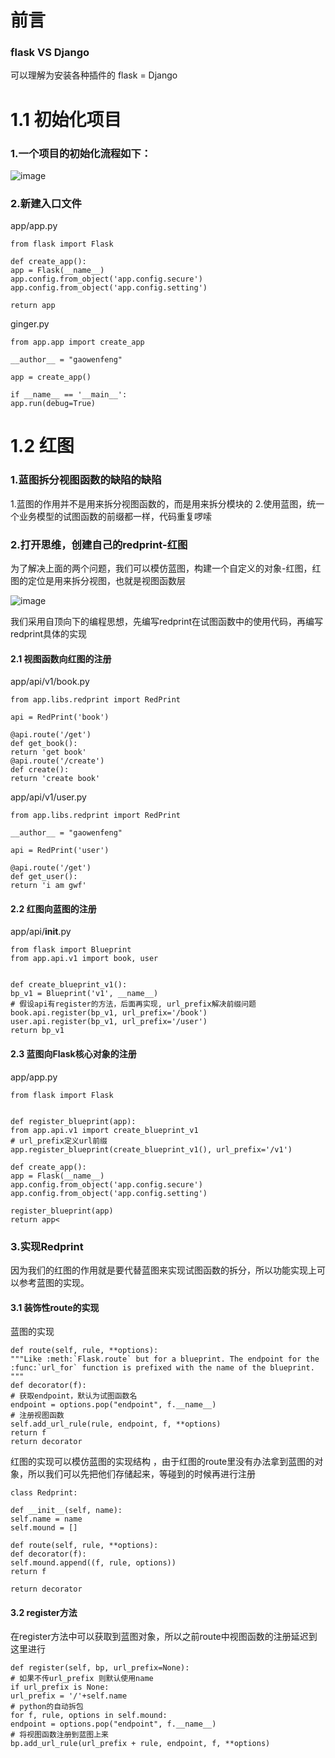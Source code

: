 # 前言
### flask VS Django
可以理解为安装各种插件的 flask = Django



# 1.1 初始化项目

### 1.一个项目的初始化流程如下：



![image](http://upload-images.jianshu.io/upload_images/14597179-e18c55d1fb28effc?imageMogr2/auto-orient/strip%7CimageView2/2/w/1240) 


### 2.新建入口文件

app/app.py
```
from flask import Flask

def create_app():
app = Flask(__name__)
app.config.from_object('app.config.secure')
app.config.from_object('app.config.setting')

return app
```

ginger.py
```
from app.app import create_app

__author__ = "gaowenfeng"

app = create_app()

if __name__ == '__main__':
app.run(debug=True)
```

# 1.2 红图

### 1.蓝图拆分视图函数的缺陷的缺陷

1.蓝图的作用并不是用来拆分视图函数的，而是用来拆分模块的 2.使用蓝图，统一个业务模型的试图函数的前缀都一样，代码重复啰嗦

### 2.打开思维，创建自己的redprint-红图

为了解决上面的两个问题，我们可以模仿蓝图，构建一个自定义的对象-红图，红图的定位是用来拆分视图，也就是视图函数层

![image](http://upload-images.jianshu.io/upload_images/14597179-e0fda6bfede1225d?imageMogr2/auto-orient/strip%7CimageView2/2/w/1240) 

我们采用自顶向下的编程思想，先编写redprint在试图函数中的使用代码，再编写redprint具体的实现

#### 2.1 视图函数向红图的注册

app/api/v1/book.py
```
from app.libs.redprint import RedPrint

api = RedPrint('book')

@api.route('/get')
def get_book():
return 'get book'
@api.route('/create')
def create():
return 'create book'
```
app/api/v1/user.py
```
from app.libs.redprint import RedPrint

__author__ = "gaowenfeng"

api = RedPrint('user')

@api.route('/get')
def get_user():
return 'i am gwf'
```
#### 2.2 红图向蓝图的注册

app/api/__init__.py
```
from flask import Blueprint
from app.api.v1 import book, user


def create_blueprint_v1():
bp_v1 = Blueprint('v1', __name__)
# 假设api有register的方法，后面再实现, url_prefix解决前缀问题
book.api.register(bp_v1, url_prefix='/book')
user.api.register(bp_v1, url_prefix='/user')
return bp_v1
```
#### 2.3 蓝图向Flask核心对象的注册

app/app.py
```
from flask import Flask


def register_blueprint(app):
from app.api.v1 import create_blueprint_v1
# url_prefix定义url前缀
app.register_blueprint(create_blueprint_v1(), url_prefix='/v1')

def create_app():
app = Flask(__name__)
app.config.from_object('app.config.secure')
app.config.from_object('app.config.setting')

register_blueprint(app)
return app<
```
### 3.实现Redprint

因为我们的红图的作用就是要代替蓝图来实现试图函数的拆分，所以功能实现上可以参考蓝图的实现。

#### 3.1 装饰性route的实现

蓝图的实现
```
def route(self, rule, **options):
"""Like :meth:`Flask.route` but for a blueprint. The endpoint for the
:func:`url_for` function is prefixed with the name of the blueprint.
"""
def decorator(f):
# 获取endpoint，默认为试图函数名
endpoint = options.pop("endpoint", f.__name__)
# 注册视图函数
self.add_url_rule(rule, endpoint, f, **options)
return f
return decorator
```
红图的实现可以模仿蓝图的实现结构 ，由于红图的route里没有办法拿到蓝图的对象，所以我们可以先把他们存储起来，等碰到的时候再进行注册
```
class Redprint:

def __init__(self, name):
self.name = name
self.mound = []

def route(self, rule, **options):
def decorator(f):
self.mound.append((f, rule, options))
return f

return decorator
```
#### 3.2 register方法

在register方法中可以获取到蓝图对象，所以之前route中视图函数的注册延迟到这里进行
```
def register(self, bp, url_prefix=None):
# 如果不传url_prefix 则默认使用name
if url_prefix is None:
url_prefix = '/'+self.name
# python的自动拆包
for f, rule, options in self.mound:
endpoint = options.pop("endpoint", f.__name__)
# 将视图函数注册到蓝图上来
bp.add_url_rule(url_prefix + rule, endpoint, f, **options)
```

